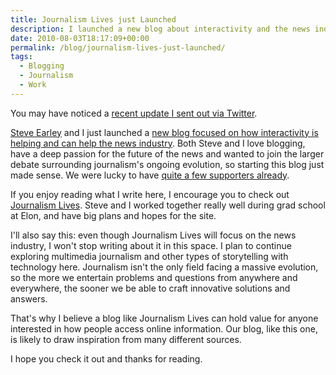 ```yaml
---
title: Journalism Lives just Launched
description: I launched a new blog about interactivity and the news industry.
date: 2010-08-03T18:17:09+00:00
permalink: /blog/journalism-lives-just-launched/
tags:
  - Blogging
  - Journalism
  - Work
---
```


You may have noticed a [recent update I sent out via Twitter](http://twitter.com/DavidAKennedy/status/20175541986).

[Steve Earley](http://stephencearley.com/) and I just launched a [new blog focused on how interactivity is helping and can help the news industry](http://journalismlives.com/its-alive-journalism-lives). Both Steve and I love blogging, have a deep passion for the future of the news and wanted to join the larger debate surrounding journalism's ongoing evolution, so starting this blog just made sense. We were lucky to have [quite a few supporters already](http://www.backtype.com/page/journalismlives.com%2Fits-alive-journalism-lives/conversations).

If you enjoy reading what I write here, I encourage you to check out [Journalism Lives](http://journalismlives.com/). Steve and I worked together really well during grad school at Elon, and have big plans and hopes for the site.

I'll also say this: even though Journalism Lives will focus on the news industry, I won't stop writing about it in this space. I plan to continue exploring multimedia journalism and other types of storytelling with technology here. Journalism isn't the only field facing a massive evolution, so the more we entertain problems and questions from anywhere and everywhere, the sooner we be able to craft innovative solutions and answers.

That's why I believe a blog like Journalism Lives can hold value for anyone interested in how people access online information. Our blog, like this one, is likely to draw inspiration from many different sources.

I hope you check it out and thanks for reading.
